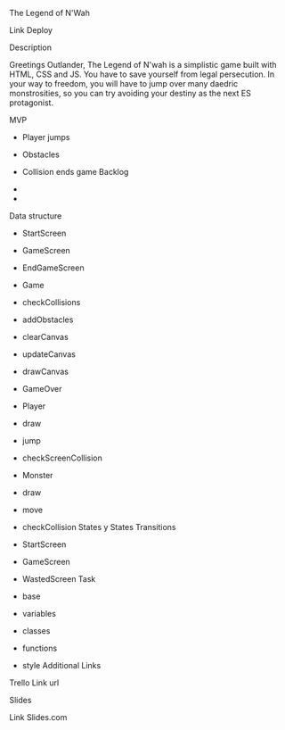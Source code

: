 The Legend of N'Wah

Link Deploy

Description

Greetings Outlander, The Legend of N'wah is a simplistic game built with HTML, CSS and JS. You have to save yourself from legal persecution. In your way to freedom, you will have to jump over many daedric monstrosities, so you can try avoiding your destiny as the next ES protagonist.

MVP

- Player jumps
- Obstacles
- Collision ends game
Backlog

-
-
Data structure

- StartScreen
- GameScreen
- EndGameScreen



- Game
- checkCollisions
- addObstacles
- clearCanvas
- updateCanvas
- drawCanvas
- GameOver



- Player
- draw
- jump
- checkScreenCollision



- Monster
- draw
- move
- checkCollision
States y States Transitions

- StartScreen
- GameScreen
- WastedScreen 
Task

- base
- variables
- classes
- functions
- style
Additional Links

Trello Link url

Slides

Link Slides.com
